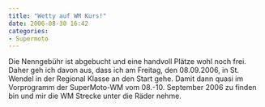 ```yaml
---
title: "Wetty auf WM Kurs!"
date: 2006-08-30 16:42
categories: 
- Supermoto
---
```

Die Nenngebühr ist abgebucht und eine handvoll Plätze wohl noch frei. Daher geh ich davon aus, dass ich am Freitag, den 08.09.2006, in St. Wendel in der Regional Klasse an den Start gehe. Damit dann quasi im Vorprogramm der SuperMoto-WM  vom 08.-10. September 2006 zu finden bin und mir die WM Strecke unter die Räder nehme.